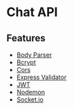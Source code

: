 Chat API
===========================================

## Features

* [Body Parser](https://www.npmjs.com/package/body-parser)
* [Bcrypt](https://www.npmjs.com/package/bcrypt)
* [Cors](https://www.npmjs.com/package/cors)
* [Express Validator](https://www.npmjs.com/package/express-validation)
* [JWT](https://jwt.io/)
* [Nodemon](https://nodemon.io/)
* [Socket.io](https://socket.io/)
